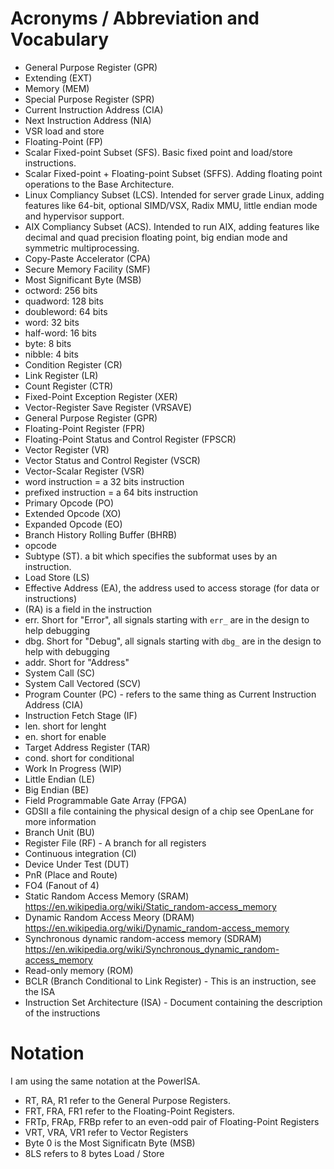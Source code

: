 # Acronyms / Abbreviation and Vocabulary
- General Purpose Register (GPR)
- Extending (EXT)
- Memory (MEM)
- Special Purpose Register (SPR)
- Current Instruction Address (CIA)
- Next Instruction Address (NIA)
- VSR load and store
- Floating-Point (FP)
- Scalar Fixed-point Subset (SFS). Basic fixed point and load/store instructions. 
- Scalar Fixed-point + Floating-point Subset (SFFS). Adding floating point operations to the Base Architecture.
- Linux Compliancy Subset (LCS). Intended for server grade Linux, adding features like 64-bit, optional SIMD/VSX, Radix MMU, little endian mode and hypervisor support.
- AIX Compliancy Subset (ACS). Intended to run AIX, adding features like decimal and quad precision floating point, big endian mode and symmetric multiprocessing.
- Copy-Paste Accelerator (CPA)
- Secure Memory Facility (SMF)
- Most Significant Byte (MSB)
- octword: 256 bits
- quadword: 128 bits
- doubleword: 64 bits
- word: 32 bits
- half-word: 16 bits
- byte: 8 bits
- nibble: 4 bits
- Condition Register (CR)
- Link Register (LR)
- Count Register (CTR)
- Fixed-Point Exception Register (XER)
- Vector-Register Save Register (VRSAVE)
- General Purpose Register (GPR)
- Floating-Point Register (FPR)
- Floating-Point Status and Control Register (FPSCR)
- Vector Register (VR)
- Vector Status and Control Register (VSCR)
- Vector-Scalar Register (VSR)
- word instruction = a 32 bits instruction
- prefixed instruction = a 64 bits instruction
- Primary Opcode (PO)
- Extended Opcode (XO)
- Expanded Opcode (EO)
- Branch History Rolling Buffer (BHRB)
- opcode
- Subtype (ST). a bit which specifies the subformat uses by an instruction.
- Load Store (LS)
- Effective Address (EA), the address used to access storage (for data or
  instructions)
- (RA) is a field in the instruction
- err. Short for "Error", all signals starting with `err_` are in the design to
  help debugging
- dbg. Short for "Debug", all signals starting with `dbg_` are in the design to
  help with debugging
- addr. Short for "Address"
- System Call (SC)
- System Call Vectored (SCV)
- Program Counter (PC) - refers to the same thing as Current Instruction
  Address (CIA)
- Instruction Fetch Stage (IF)
- len. short for lenght
- en. short for enable
- Target Address Register (TAR)
- cond. short for conditional
- Work In Progress (WIP)
- Little Endian (LE)
- Big Endian (BE)
- Field Programmable Gate Array (FPGA)
- GDSII a file containing the physical design of a chip see OpenLane for more
  information
- Branch Unit (BU)
- Register File (RF) - A branch for all registers
- Continuous integration (CI)
- Device Under Test (DUT)
- PnR (Place and Route)
- FO4 (Fanout of 4)
- Static Random Access Memory (SRAM) https://en.wikipedia.org/wiki/Static_random-access_memory
- Dynamic Random Access Meory (DRAM) https://en.wikipedia.org/wiki/Dynamic_random-access_memory
- Synchronous dynamic random-access memory (SDRAM) https://en.wikipedia.org/wiki/Synchronous_dynamic_random-access_memory
- Read-only memory (ROM)
- BCLR (Branch Conditional to Link Register) - This is an instruction, see the ISA
- Instruction Set Architecture (ISA) - Document containing the description of the instructions

# Notation
I am using the same notation at the PowerISA.
- RT, RA, R1 refer to the General Purpose Registers.
- FRT, FRA, FR1 refer to the Floating-Point Registers.
- FRTp, FRAp, FRBp refer to an even-odd pair of Floating-Point Registers
- VRT, VRA, VR1 refer to Vector Registers
- Byte 0 is the Most Significatn Byte (MSB)
- 8LS refers to 8 bytes Load / Store

